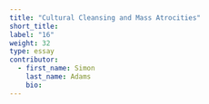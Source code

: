```yaml
---
title: "Cultural Cleansing and Mass Atrocities"
short_title:
label: "16"
weight: 32
type: essay
contributor:
  - first_name: Simon
    last_name: Adams
    bio:
---
```

